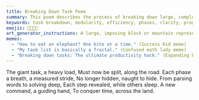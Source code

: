 ```yaml
---
title: Breaking Down Task Poem
summary: This poem describes the process of breaking down large, complex tasks into smaller, manageable phases, emphasizing the clarity and efficiency gained through this modular approach.
keywords: task breakdown, modularity, efficiency, phases, clarity, progress, parsing, solving, command, guiding hand
emojis: 🧩💡🚀✅
art_generator_instructions: A large, imposing block or mountain representing a complex task, being systematically broken down into smaller, glowing, interconnected pieces. Each piece is clearly defined and fits into a larger puzzle. A guiding hand (perhaps a robotic one) is orchestrating the breakdown, leading to a clear, illuminated path forward. The overall feeling should be one of order emerging from chaos, and the satisfaction of methodical problem-solving.
memes:
  - "How to eat an elephant? One bite at a time." (Success Kid meme)
  - "My task list is basically a fractal." (Confused math lady meme)
  - "Breaking down tasks: The ultimate productivity hack." (Expanding Brain meme)
---
```

The giant task, a heavy load,
Must now be split, along the road.
Each phase a breath, a measured stride,
No longer hidden, naught to hide.
From parsing words to solving deep,
Each step revealed, while others sleep.
A new command, a guiding hand,
To conquer time, across the land.